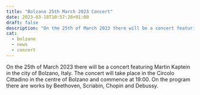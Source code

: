 ```yaml
---
title: "Bolzano 25th March 2023 Concert"
date: 2023-03-18T10:57:28+01:00
draft: false
description: "On the 25th of March 2023 there will be a concert featuring Martin Kaptein in the city of Bolzano, Italy. The concert will take place in the Circolo Cittadino in the centre of Bolzano and commence at 19:00. On the program there are works by Beethoven and Scriabin."
cat:
  - bolzano
  - news
  - concert
---
```


On the 25th of March 2023 there will be a concert featuring Martin Kaptein in the city of Bolzano, Italy. The concert will take place in the Circolo Cittadino in the centre of Bolzano and commence at 19:00. On the program there are works by Beethoven, Scriabin, Chopin and Debussy.
